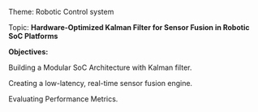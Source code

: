 Theme: Robotic Control system

Topic: **Hardware-Optimized Kalman Filter for Sensor Fusion in Robotic SoC Platforms**

**Objectives:**

Building a Modular SoC Architecture with Kalman filter.

Creating a low-latency, real-time sensor fusion engine.

Evaluating Performance Metrics.
